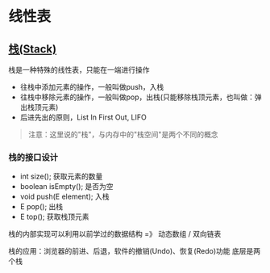 # 线性表
## [栈(Stack)](./main/java/com/mysite/stack/Stack.java)
栈是一种特殊的线性表，只能在一端进行操作<p>
<ul>
    <li>往栈中添加元素的操作，一般叫做push，入栈</li>
    <li>往栈中移除元素的操作，一般叫做pop，出栈(只能移除栈顶元素，也叫做：弹出栈顶元素)</li>
    <li>后进先出的原则，List In First Out, LIFO</li>
</ul>

>注意：这里说的"栈"，与内存中的"栈空间"是两个不同的概念
### 栈的接口设计
<ul>
    <li>int size(); 获取元素的数量</li>
    <li>boolean isEmpty(); 是否为空</li>
    <li>void push(E element); 入栈</li>
    <li>E pop(); 出栈</li>
    <li>E top(); 获取栈顶元素</li>
</ul>

栈的内部实现可以利用以前学过的数据结构 =》 动态数组 / 双向链表<p> 
栈的应用：浏览器的前进、后退，软件的撤销(Undo)、恢复(Redo)功能
底层是两个栈
